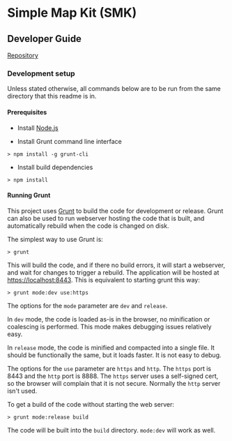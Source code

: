 # Simple Map Kit (SMK)
## Developer Guide

[Repository](https://github.com/bcgov/smk)

### Development setup

Unless stated otherwise, all commands below are to be run from the same directory that this readme is in.

#### Prerequisites

- Install [Node.js](https://nodejs.org/en/)

- Install Grunt command line interface

```
> npm install -g grunt-cli
```

- Install build dependencies

```
> npm install
```

#### Running Grunt

This project uses [Grunt](https://gruntjs.com/) to build the code for development or release.
Grunt can also be used to run webserver hosting the code that is built, and automatically rebuild when the code is changed on disk.

The simplest way to use Grunt is:
```
> grunt
```

This will build the code, and if there no build errors, it will start a webserver, and wait for changes to trigger a rebuild.
The application will be hosted at [https://localhost:8443](https://localhost:8443).
This is equivalent to starting grunt this way:
```
> grunt mode:dev use:https
```
The options for the `mode` parameter are `dev` and `release`.

In `dev` mode, the code is loaded as-is in the browser, no minification or coalescing is performed.
This mode makes debugging issues relatively easy.

In `release` mode, the code is minified and compacted into a single file.
It should be functionally the same, but it loads faster.
It is not easy to debug.

The options for the `use` parameter are `https` and `http`.
The `https` port is 8443 and the `http` port is 8888.
The `https` server uses a self-signed cert, so the browser will complain that it is not secure.
Normally the `http` server isn't used.

To get a build of the code without starting the web server:
```
> grunt mode:release build
```
The code will be built into the `build` directory.
`mode:dev` will work as well.